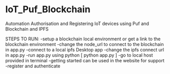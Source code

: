 # IoT_Puf_Blockchain
Automation Authorisation and Registering IoT devices using Puf and Blockchain and IPFS

STEPS TO RUN:
-setup a  blockchain local environment or get a link to the blockchain environment
-change the node_url to connect to the blockchain in app.py
-connect to a local ipfs Desktop app
-change the ipfs connect url in app.py
-run app.py using python [   python app.py   ]
-go to local host provided in terminal
-getting started can be used in the website for support
-register and authenticate
